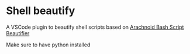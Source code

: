 # Shell beautify
A VSCode plugin to beautify shell scripts based on [Arachnoid Bash Script Beautifier](https://arachnoid.com/python/beautify_bash_program.html)

Make sure to have python installed
